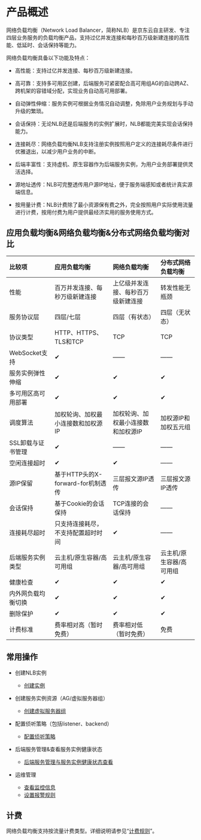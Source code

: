 # 产品概述

  网络负载均衡（Network Load Balancer，简称NLB）是京东云自主研发、专注四层业务服务的负载均衡产品，支持过亿并发连接和每秒百万级新建连接的高性能、低延时、会话保持等能力。

  网络负载均衡具备以下功能及特点：

* 高性能：支持过亿并发连接、每秒百万级新建连接。

* 高可靠：支持多可用区创建，后端服务可紧密配合高可用组AG的自动跨AZ、跨机架的容错域分配，实现业务自动高可用部署。

* 自动弹性伸缩：服务实例可根据业务情况自动调整，免除用户业务规划与手动升级的繁琐。

* 会话保持：无论NLB还是后端服务的实例扩展时，NLB都能完美实现会话保持能力。

* 连接耗尽：网络负载均衡NLB支持注册实例按照用户定义的连接耗尽条件进行优雅退出，以减少用户业务的中断。

* 后端丰富性：支持虚机、原生容器作为后端服务实例，为用户业务部署提供灵活选择。

* 源地址透传：NLB可完整透传用户源IP地址，便于服务端感知或者统计真实源端信息。

* 按用量计费：NLB计费除了最小资源保有费之外，完全按照用户实际使用流量进行计费，按用付费为用户提供最经济实用的服务使用方式。


## 应用负载均衡&网络负载均衡&分布式网络负载均衡对比

| 比较项   |  应用负载均衡 | 网络负载均衡 | 分布式网络负载均衡 |
|:-----|  :---- | :---- | :---- |
|性能 	| 百万并发连接、每秒万级新建连接 | 上亿级并发连接、每秒百万级新建连接 | 转发性能无瓶颈 |
|服务协议层 |   四层/七层 | 四层（有状态）| 四层（无状态）|
|协议类型	| HTTP、HTTPS、TLS和TCP | TCP | TCP |
|WebSocket支持| ✔ | —— | —— |
|服务实例弹性伸缩 | ✔ | ✔ | ✔ |
|多可用区高可用部署 | ✔ | ✔ | ✔ |
|调度算法	| 加权轮询、加权最小连接数和加权源IP | 加权轮询、加权最小连接数和加权源IP | 加权源IP和加权五元组 |
|SSL卸载与证书管理 | ✔ | —— | —— |
|空闲连接超时 | ✔ | ✔ | —— |
|源IP保留	| 基于HTTP头的X-forward-for机制透传 | 三层报文源IP透传 | 三层报文源IP透传 |
|会话保持 | 基于Cookie的会话保持  |  TCP连接的会话保持 | —— |
|连接耗尽超时 | 只支持连接耗尽，不支持配置超时时间 |  ✔ | —— |
|后端服务实例类型 | 云主机/原生容器/高可用组| 云主机/原生容器/高可用组 | 云主机/原生容器/高可用组 |
|健康检查 | ✔ | ✔ | ✔ |
|内外网负载均衡切换	 | ✔ |	✔ | ✔ |
|删除保护 | ✔  | ✔ | ✔ |
|计费标准	| 费率相对高（暂时免费）| 费率相对低（暂时免费） | 免费 |

## 常用操作

- 创建NLB实例
  - [创建实例](../Getting-Started/Create-Instance.md)
  
- 创建服务实例资源（AG/虚拟服务器组）
  - [创建虚拟服务器组](../Operation-Guide/TargetGroup-Management.md)
	
- 配置侦听策略（包括listener、backend）
  - [配置侦听策略](../Operation-Guide/Listener-Management.md)
	
- 后端服务管理&查看服务实例健康状态
  - [后端服务管理与服务实例健康状态查看](../Operation-Guide/Backend-Management.md)
	
- 运维管理
  - [查看监控信息](../Operation-Guide/Monitoring.md)
  - [设置报警规则](../Operation-Guide/Monitoring.md)

## 计费

网络负载均衡支持按流量计费类型。详细说明请参见“[计费规则](../Pricing/Billing-Rules.md)”。
